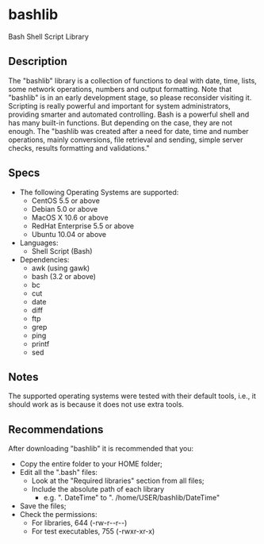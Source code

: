bashlib
=======

   Bash Shell Script Library


## Description

   The "bashlib" library is a collection of functions to deal with date, time, lists, some network operations, numbers and output formatting.
   Note that "bashlib" is in an early development stage, so please reconsider visiting it.
   Scripting is really powerful and important for system administrators, providing smarter and automated controlling.
   Bash is a powerful shell and has many built-in functions. But depending on the case, they are not enough.
   The "bashlib was created after a need for date, time and number operations, mainly conversions, file retrieval and sending, simple server checks, results formatting and validations."


## Specs
* The following Operating Systems are supported:
   * CentOS 5.5 or above
   * Debian 5.0 or above
   * MacOS X 10.6 or above
   * RedHat Enterprise 5.5 or above
   * Ubuntu 10.04 or above
* Languages:
   * Shell Script (Bash)
* Dependencies:
   * awk (using gawk)
   * bash (3.2 or above)
   * bc
   * cut
   * date
   * diff
   * ftp
   * grep
   * ping
   * printf
   * sed

## Notes
   The supported operating systems were tested with their default tools, i.e., it should work as is because it does not use extra tools.

## Recommendations
   After downloading "bashlib" it is recommended that you:
   - Copy the entire folder to your HOME folder;
   - Edit all the ".bash" files:
      - Look at the "Required libraries" section from all files;
      - Include the absolute path of each library
          - e.g. ". DateTime" to ". /home/USER/bashlib/DateTime"
   - Save the files;
   - Check the permissions:
      - For libraries, 644 (-rw-r--r--)
      - For test executables, 755 (-rwxr-xr-x)
      
